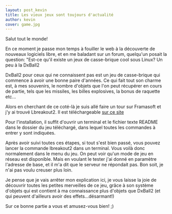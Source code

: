 ```yaml
---
layout: post_kevin
title: Les vieux jeux sont toujours d'actualité
author: kevin
cover: game.jpg
---
```


Salut tout le monde!

En ce moment je passe mon temps à fouiller le web à la découverte de nouveaux logiciels libre, et en me baladant sur un forum, quelqu'un posait la question: "Est-ce qu'il existe un jeux de casse-brique cool sous Linux? Un peu à la DxBall2

<!--break-->

DxBall2 pour ceux qui ne connaissent pas est un jeu de casse-brique qui commence à avoir une bonne paire d'années. Ce qui fait tout son charme est, à mes souvenirs, le nombre d'objets que l'on peut récupérer en cours de partie, tels que les missiles, les billes explosives, la bonus de raquette etc...

Alors en cherchant de ce coté-là je suis allé faire un tour sur Framasoft et j'y ai trouvé Lbreakout2. Il est téléchargeable [sur ce site](http://lgames.sourceforge.net/index.php?project=LBreakout2)

Pour l'installation, il suffit d'ouvrir un terminal et le fichier texte README dans le dossier du jeu téléchargé, dans lequel toutes les commandes à entrer y sont indiquées.

Après avoir suivi toutes ces étapes, si tout s'est bien passé, vous pouvez lancer la commande lbreakout2 dans un terminal. Vous voilà donc normalement dans le menu du jeu. On peut voir qu'un mode de jeu en réseau est disponible. Mais en voulant le tester j'ai donné en paramètre l'adresse de base, et il m'a dit que le serveur ne répondait pas. Bon soit, je n'ai pas voulu creuser plus loin.

Je pense que je vais arrêter mon explication ici, je vous laisse la joie de découvrir toutes les petites merveilles de ce jeu, grâce à son système d'objets qui est contient à ma connaissance plus d'objets que DxBall2 (et qui peuvent d'ailleurs avoir des effets...désarmant!)

Sur ce bonne partie a vous et amusez-vous bien! ;)
